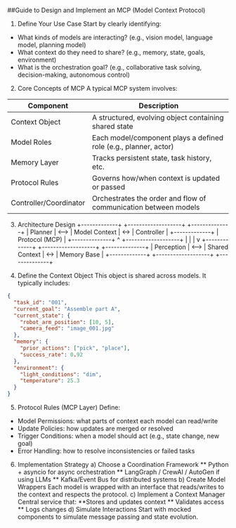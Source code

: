 ##Guide to Design and Implement an MCP (Model Context Protocol)

1. Define Your Use Case
Start by clearly identifying:

* What kinds of models are interacting? (e.g., vision model, language model, planning model)
* What context do they need to share? (e.g., memory, state, goals, environment)
* What is the orchestration goal? (e.g., collaborative task solving, decision-making, autonomous control)


2. Core Concepts of MCP
A typical MCP system involves:

| Component | Description |
|-----------|-------------|
| Context Object | A structured, evolving object containing shared state |
| Model Roles | Each model/component plays a defined role (e.g., planner, actor) |
| Memory Layer | Tracks persistent state, task history, etc. |
| Protocol Rules | Governs how/when context is updated or passed |
| Controller/Coordinator | Orchestrates the order and flow of communication between models |

3. Architecture Design
+-------------+      +-------------------+     +--------------+
|   Planner   | <--> |  Model Context     | <-> |  Controller  |
+-------------+      |  Protocol (MCP)    |     +--------------+
      ^              +-------------------+              |
      |                    |                             v
+-------------+      +-------------------+     +--------------+
|  Perception | <--> | Shared Context     | <-> |  Memory Base |
+-------------+      +-------------------+     +--------------+

4. Define the Context Object
This object is shared across models. It typically includes:
```json
{
  "task_id": "001",
  "current_goal": "Assemble part A",
  "current_state": {
    "robot_arm_position": [10, 5],
    "camera_feed": "image_001.jpg"
  },
  "memory": {
    "prior_actions": ["pick", "place"],
    "success_rate": 0.92
  },
  "environment": {
    "light_conditions": "dim",
    "temperature": 25.3
  }
}
```

5. Protocol Rules (MCP Layer)
Define:
* Model Permissions: what parts of context each model can read/write
* Update Policies: how updates are merged or resolved
* Trigger Conditions: when a model should act (e.g., state change, new goal)
* Error Handling: how to resolve inconsistencies or failed tasks

6. Implementation Strategy
a) Choose a Coordination Framework
** Python + asyncio for async orchestration
** LangGraph / CrewAI / AutoGen if using LLMs
** Kafka/Event Bus for distributed systems
b) Create Model Wrappers
Each model is wrapped with an interface that reads/writes to the context and respects the protocol.
c) Implement a Context Manager
Central service that:
**Stores and updates context
** Validates access
** Logs changes
d) Simulate Interactions
Start with mocked components to simulate message passing and state evolution.


